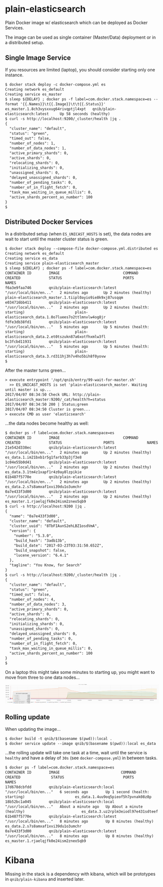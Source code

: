 # plain-elasticsearch
Plain Docker image w/ elasticsearch which can be deployed as Docker Services.

The image can be used as single container (Master/Data) deployment or in a distributed setup.


## Single Image Service

If you resources are limited (laptop), you should consider starting only one instance.

```
$ docker stack deploy -c docker-compose.yml es
Creating network es_default
Creating service es_master
$ sleep ${DELAY} ; docker ps -f label=com.docker.stack.namespace=es --format '{{.Names}}\t{{.Image}}\t\t{{.Status}}'
es_master.1.8ch3vysxxug64rivqptjl4xpt	qnib/plain-elasticsearch:latest		Up 58 seconds (healthy)
$ curl -s http://localhost:9200/_cluster/health |jq .
{
  "cluster_name": "default",
  "status": "green",
  "timed_out": false,
  "number_of_nodes": 1,
  "number_of_data_nodes": 1,
  "active_primary_shards": 0,
  "active_shards": 0,
  "relocating_shards": 0,
  "initializing_shards": 0,
  "unassigned_shards": 0,
  "delayed_unassigned_shards": 0,
  "number_of_pending_tasks": 0,
  "number_of_in_flight_fetch": 0,
  "task_max_waiting_in_queue_millis": 0,
  "active_shards_percent_as_number": 100
}
$
```

## Distributed Docker Services

In a distributed setup (when `ES_UNICAST_HOSTS` is set), the data nodes are wait to start until the master cluster status is green.

```
$ docker stack deploy --compose-file docker-compose.yml.distributed es
Creating network es_default
Creating service es_data
Creating service plain-elasticsearch_master
$ sleep ${DELAY} ; docker ps -f label=com.docker.stack.namespace=es
CONTAINER ID        IMAGE                             COMMAND                  CREATED             STATUS                            PORTS               NAMES
f6a3e9faa746        qnib/plain-elasticsearch:latest   "/usr/local/bin/en..."   2 minutes ago       Up 2 minutes (healthy)                                plain-elasticsearch_master.1.tiipl0ayio9ie8k9xj87usqqm
e034716bb411        qnib/plain-elasticsearch:latest   "/usr/local/bin/en..."   2 minutes ago       Up 2 minutes (health: starting)                       plain-elasticsearch_data.1.0o7luees7o2ttlmnvlw4og8jr
fdfe3db38fd1        qnib/plain-elasticsearch:latest   "/usr/local/bin/en..."   5 minutes ago       Up 5 minutes (health: starting)                       plain-elasticsearch_data.2.et0tszukn87a6xotfhxmlw3fl
bc3fcbd11931        qnib/plain-elasticsearch:latest   "/usr/local/bin/en..."   5 minutes ago       Up 5 minutes (health: starting)                       plain-elasticsearch_data.3.rd311hj3h7v4ho5bih8f0yovw
$
```

After the master turns green...

```
> execute entrypoint '/opt/qnib/entry/99-wait-for-master.sh'
  >> ES_UNICAST_HOSTS is set 'plain-elasticsearch_master. Waiting until master is up...
2017/04/07 08:34:50 Check URL: http://plain-elasticsearch_master:9200/_cat/health?h=status
2017/04/07 08:34:50 200 | Status;green
2017/04/07 08:34:50 Cluster is green...
> execute CMD as user 'elasticsearch'
```

...the data nodes become healthy as well:

```
$ docker ps -f label=com.docker.stack.namespace=es
CONTAINER ID        IMAGE                             COMMAND                  CREATED             STATUS                   PORTS               NAMES
21e542d338ec        qnib/plain-elasticsearch:latest   "/usr/local/bin/en..."   2 minutes ago       Up 2 minutes (healthy)                       es_data.1.im21bxb1r5g1farb33p3jf3e8
1c04e55b0d41        qnib/plain-elasticsearch:latest   "/usr/local/bin/en..."   2 minutes ago       Up 2 minutes (healthy)                       es_data.3.1tm4z1xapf1r4z0ay8lzpikie
61b487f5770e        qnib/plain-elasticsearch:latest   "/usr/local/bin/en..."   2 minutes ago       Up 2 minutes (healthy)                       es_data.2.s7s8amxaf1xvi39du1o3umchr
0a7e433f3d00        qnib/plain-elasticsearch:latest   "/usr/local/bin/en..."   2 minutes ago       Up 2 minutes (healthy)                       es_master.1.rjaelqjfk0e24ism2zneo5qb9
$ curl -s http://localhost:9200 |jq .
{
  "name": "0a7e433f3d00",
  "cluster_name": "default",
  "cluster_uuid": "8TbFIAunS2ehLBZ1osdVmA",
  "version": {
    "number": "5.3.0",
    "build_hash": "3adb13b",
    "build_date": "2017-03-23T03:31:50.652Z",
    "build_snapshot": false,
    "lucene_version": "6.4.1"
  },
  "tagline": "You Know, for Search"
}
$ curl -s http://localhost:9200/_cluster/health |jq .
{
  "cluster_name": "default",
  "status": "green",
  "timed_out": false,
  "number_of_nodes": 4,
  "number_of_data_nodes": 3,
  "active_primary_shards": 0,
  "active_shards": 0,
  "relocating_shards": 0,
  "initializing_shards": 0,
  "unassigned_shards": 0,
  "delayed_unassigned_shards": 0,
  "number_of_pending_tasks": 0,
  "number_of_in_flight_fetch": 0,
  "task_max_waiting_in_queue_millis": 0,
  "active_shards_percent_as_number": 100
}
$
```

On a laptop this might take some minutes to starting up, you might want to move from three to one data nodes...

![](/resources/pics/3cnt_memory.png)

## Rolling update

When updating the image...

```
$ docker build -t qnib/$(basename $(pwd)):local .
$ docker service update --image qnib/$(basename $(pwd)):local es_data
```

...the rolling update will take one task at a time, wait until the service is `healthy` and have a delay of `30s` (see `docker-compose.yml`) in between tasks.

```
$ docker ps -f label=com.docker.stack.namespace=es
CONTAINER ID        IMAGE                            COMMAND                  CREATED              STATUS                           PORTS               NAMES
17d678dcbfdd        qnib/plain-elasticsearch:local   "/usr/local/bin/en..."   6 seconds ago        Up 1 second (health: starting)                       es_data.1.4uu9oq5pieof5h7pvnak08z8p
18b52bc1a045        qnib/plain-elasticsearch:local   "/usr/local/bin/en..."   About a minute ago   Up About a minute (healthy)                          es_data.3.uz2rplm3eiodl97e431sdteef
61b487f5770e        qnib/plain-elasticsearch:latest  "/usr/local/bin/en..."   8 minutes ago        Up 8 minutes (healthy)                               es_data.2.s7s8amxaf1xvi39du1o3umchr
0a7e433f3d00        qnib/plain-elasticsearch:latest  "/usr/local/bin/en..."   8 minutes ago        Up 8 minutes (healthy)                               es_master.1.rjaelqjfk0e24ism2zneo5qb9
```

# Kibana
Missing in the stack is a dependency with kibana, which will be prototypes in `qnib/plain-kibana` and inserted later.
